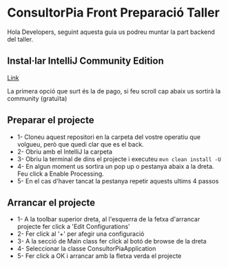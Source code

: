 # ConsultorPia Front Preparació Taller

Hola Developers, seguint aquesta guia us podreu muntar la part backend del taller.

## Instal·lar IntelliJ Community Edition

[Link](https://www.jetbrains.com/idea/download/?section=windows)

La primera opció que surt és la de pago, si feu scroll cap abaix us sortirà la community (gratuïta)

## Preparar el projecte

- 1- Cloneu aquest repositori en la carpeta del vostre operatiu que volgueu, però que quedi clar que es el back.
- 2- Obriu amb el IntelliJ la carpeta
- 3- Obriu la terminal de dins el projecte i executeu `mvn clean install -U`
- 4- En algun moment us sortira un pop up o pestanya abaix a la dreta. Feu click a Enable Processing.
- 5- En el cas d'haver tancat la pestanya repetir aquests ultims 4 passos

## Arrancar el projecte

- 1- A la toolbar superior dreta, al l'esquerra de la fetxa d'arrancar projecte fer click a 'Edit Configurations'
- 2- Fer click al '+' per afegir una configuració
- 3- A la secció de Main class fer click al botó de browse de la dreta
- 4- Seleccionar la classe ConsultorPiaApplication
- 5- Fer click a OK i arrancar amb la fletxa verda el projecte